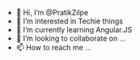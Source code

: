 - 👋 Hi, I’m @PratikZilpe
- 👀 I’m interested in Techie things
- 🌱 I’m currently learning Angular.JS
- 💞️ I’m looking to collaborate on ...
- 📫 How to reach me ...

<!---
PratikZilpe/PratikZilpe is a ✨ special ✨ repository because its `README.md` (this file) appears on your GitHub profile.
You can click the Preview link to take a look at your changes.
--->
